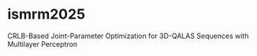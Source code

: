 # ismrm2025
CRLB-Based Joint-Parameter Optimization for 3D-QALAS Sequences with Multilayer Perceptron
